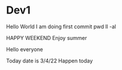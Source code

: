 # Dev1

Hello World
I am doing first commit
pwd
ll -al

HAPPY WEEKEND
Enjoy summer

Hello everyone

Today date is 3/4/22
Happen today
